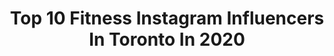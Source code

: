 ---
title: Top 10 Fitness Instagram Influencers In Toronto In 2020
description: >-
  Find top fitness Instagram influencers in Toronto in 2020. Most popular hashtags: #toronto #fitness #torontofitness #fitnessmotivation.
platform: Instagram
profiles:
  - username: "ayenomz"
    fullname: >-
      Irene | Food & Lifestyle
    location: "Canada"
    followers: 3514
    engagement: 2482
    commentsToLikes: 0.532627
    id: ck5zu6zoi1swj0i14dsezsu7h
    verified: false
    hashtags: "#topfoodstagrams, #throwback, #personalstyle, #togetherto"
  - username: "annapiotrowski"
    fullname: >-
      Anna | FITNESS COACH 🇨🇦
    location: "Canada"
    followers: 18832
    engagement: 411
    commentsToLikes: 0.029166
    id: ck13dc0zi4ory0i198yj35tqw
    verified: false
    hashtags: "#sposnored, #mondaymood, #fitinthesix, #thesweatlifeto"
  - username: "scrubs2sweats"
    fullname: >-
      Jessy MHSc, CPT, CHN
    location: "Canada"
    followers: 14781
    engagement: 278
    commentsToLikes: 0.419535
    id: ck0u944h28x2e0i191cunhwjs
    verified: false
    hashtags: "#igersmunich, #visitindia, #bookrecommendations, #travelcommunity"
  - username: "flaviacristina_to"
    fullname: >-
      Fℓαviα Crisτiทα
    location: "Canada"
    followers: 23005
    engagement: 141
    commentsToLikes: 0.024641
    id: ck8t7lij4h8uy0j78xuea4whw
    verified: false
    hashtags: "#ttctoronto, #gym, #fitnessmotivation, #storejayjay"
  - username: "skinbyjess"
    fullname: >-
      skinbyjess
    location: "Canada"
    followers: 2365
    engagement: 1268
    commentsToLikes: 0.271822
    id: ck6udx76anmsi0j71dlbddbw2
    verified: false
    hashtags: "#kravebeauty, #hydratingmask, #glycolicpeel, #jessiwdgiveaway"
  - username: "mondinosaur"
    fullname: >-
      ✨Sonia Mondino✨
    location: "Canada"
    followers: 2947
    engagement: 1012
    commentsToLikes: 0.100784
    id: ck5hcjonsif3h0i11jfj6g27m
    verified: false
    hashtags: "#health, #bunnies, #fitness, #toronto"
  - username: "mybollywoodbody"
    fullname: >-
      💪| MY BOLLYWOOD BODY
    location: "Canada"
    followers: 148334
    engagement: 283
    commentsToLikes: 0.025629
    id: ck6tn5xw7975r0j71o0xpv5lj
    verified: true
    hashtags: "#iknowsunny, #fitnessmodel, #toronto, #bestdubbingever"
  - username: "eat.fit.enjoy"
    fullname: >-
      🥑FOOD, FITNESS AND MORE👌🏻
    location: "Canada"
    followers: 10049
    engagement: 689
    commentsToLikes: 0.036243
    id: ck8t9ca17nknz0j78izig47xc
    verified: false
    hashtags: "#officialbuiltbarreview, #saltbae, #saltlife, #sponsored"
  - username: "k.christinee"
    fullname: >-
      𝐊𝐚𝐭𝐞
    location: "Canada"
    followers: 19051
    engagement: 558
    commentsToLikes: 0.113422
    id: ck8szm3a9oyg00j78on313orc
    verified: false
    hashtags: "#effyourbeautystandards, #nopantsclub, #spreadlove, #dailyaffirmations"
  - username: "eatwithfarrah"
    fullname: >-
      Farrah | SF & Toronto foodie
    location: "Canada"
    followers: 2893
    engagement: 1940
    commentsToLikes: 0.465004
    id: ck6to2e0ybq260j71m7iegdwd
    verified: false
    hashtags: "#nomnom, #yelpsf, #cake, #icecream"
---